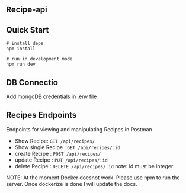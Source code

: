 ## **Recipe-api**

## Quick Start

```shell
# install deps
npm install

# run in development mode
npm run dev
```
##  DB Connectio
Add mongoDB credentials  in .env file  

## Recipes Endpoints

Endpoints for viewing and manipulating Recipes in Postman

- Show Recipe: `GET /api/recipes/`
- Show single Recipe : `GET /api/recipes/:id`
- create Recipe : `POST /api/recipes/`
- update Recipe : `PUT /api/recipes/:id`
- delete Recipe : `DELETE /api/recipes/:id`
  note: id must be integer


NOTE:
 At the moment Docker doesnot work.
 Please use npm to run the server. Once dockerize is done I will update the docs. 
